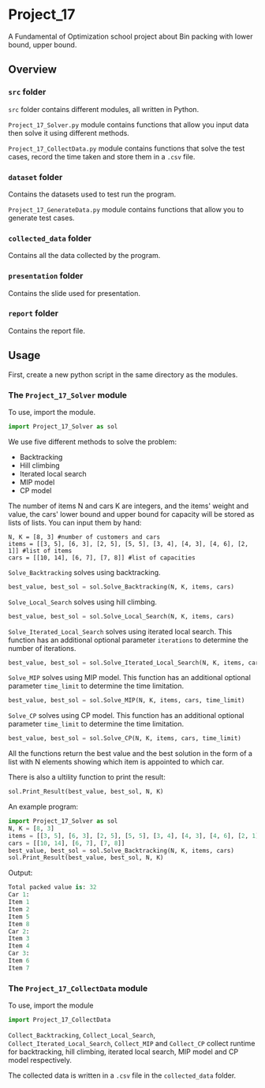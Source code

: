 # Project_17

A Fundamental of Optimization school project about Bin packing with lower bound, upper bound.

## Overview

### `src` folder
`src` folder contains different modules, all written in Python. 

`Project_17_Solver.py` module contains functions that allow you input data then solve it using different methods.

`Project_17_CollectData.py` module contains functions that solve the test cases, record the time taken and store them in a `.csv` file.

### `dataset` folder

Contains the datasets used to test run the program.

`Project_17_GenerateData.py` module contains functions that allow you to generate test cases.

### `collected_data` folder

Contains all the data collected by the program.

### `presentation` folder

Contains the slide used for presentation.

### `report` folder

Contains the report file.

## Usage

First, create a new python script in the same directory as the modules.

### The `Project_17_Solver` module

To use, import the module.

```python
import Project_17_Solver as sol
```

We use five different methods to solve the problem:
+ Backtracking
+ Hill climbing
+ Iterated local search
+ MIP model
+ CP model

The number of items N and cars K are integers, and the items' weight and value, the cars' lower bound and upper bound for capacity will be stored as lists of lists. You can input them by hand:
```
N, K = [8, 3] #number of customers and cars
items = [[3, 5], [6, 3], [2, 5], [5, 5], [3, 4], [4, 3], [4, 6], [2, 1]] #list of items
cars = [[10, 14], [6, 7], [7, 8]] #list of capacities
```

`Solve_Backtracking` solves using backtracking.
```python
best_value, best_sol = sol.Solve_Backtracking(N, K, items, cars)
```

`Solve_Local_Search` solves using hill climbing.
```python
best_value, best_sol = sol.Solve_Local_Search(N, K, items, cars)
```

`Solve_Iterated_Local_Search` solves using iterated local search. This function has an additional optional parameter `iterations` to determine the number of iterations.
```python
best_value, best_sol = sol.Solve_Iterated_Local_Search(N, K, items, cars, iterations)
```

`Solve_MIP` solves using MIP model. This function has an additional optional parameter `time_limit` to determine the time limitation.
```python
best_value, best_sol = sol.Solve_MIP(N, K, items, cars, time_limit)
```

`Solve_CP` solves using CP model. This function has an additional optional parameter `time_limit` to determine the time limitation.
```python
best_value, best_sol = sol.Solve_CP(N, K, items, cars, time_limit)
```

All the functions return the best value and the best solution in the form of a list with N elements showing which item is appointed to which car.

There is also a ultility function to print the result:
```python
sol.Print_Result(best_value, best_sol, N, K)
```

An example program:

```python
import Project_17_Solver as sol
N, K = [8, 3]
items = [[3, 5], [6, 3], [2, 5], [5, 5], [3, 4], [4, 3], [4, 6], [2, 1]]
cars = [[10, 14], [6, 7], [7, 8]]
best_value, best_sol = sol.Solve_Backtracking(N, K, items, cars)
sol.Print_Result(best_value, best_sol, N, K)
```

Output:

```python
Total packed value is: 32
Car 1:
Item 1
Item 2
Item 5
Item 8
Car 2:
Item 3
Item 4
Car 3:
Item 6
Item 7
```

### The `Project_17_CollectData` module

To use, import the module
```python
import Project_17_CollectData
```

`Collect_Backtracking`, `Collect_Local_Search`, `Collect_Iterated_Local_Search`, `Collect_MIP` and `Collect_CP` collect runtime for backtracking, hill climbing, iterated local search, MIP model and CP model respectively.

The collected data is written in a `.csv` file in the `collected_data` folder.



